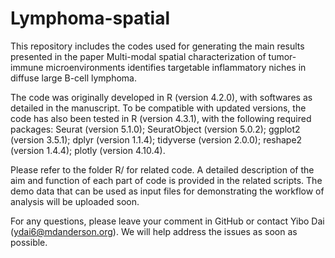 # Lymphoma-spatial

This repository includes the codes used for generating the main results presented in the paper Multi-modal spatial characterization of tumor-immune microenvironments identifies targetable inflammatory niches in diffuse large B-cell lymphoma.

The code was originally developed in R (version 4.2.0), with softwares as detailed in the manuscript. To be compatible with updated versions, the code has also been tested in R (version 4.3.1), with the following required packages:
Seurat (version 5.1.0);
SeuratObject (version 5.0.2);
ggplot2 (version 3.5.1);
dplyr (version 1.1.4);
tidyverse (version 2.0.0);
reshape2 (version 1.4.4);
plotly (version 4.10.4).

Please refer to the folder R/ for related code. A detailed description of the aim and function of each part of code is provided in the related scripts.
The demo data that can be used as input files for demonstrating the workflow of analysis will be uploaded soon.

For any questions, please leave your comment in GitHub or contact Yibo Dai (ydai6@mdanderson.org). We will help address the issues as soon as possible.
